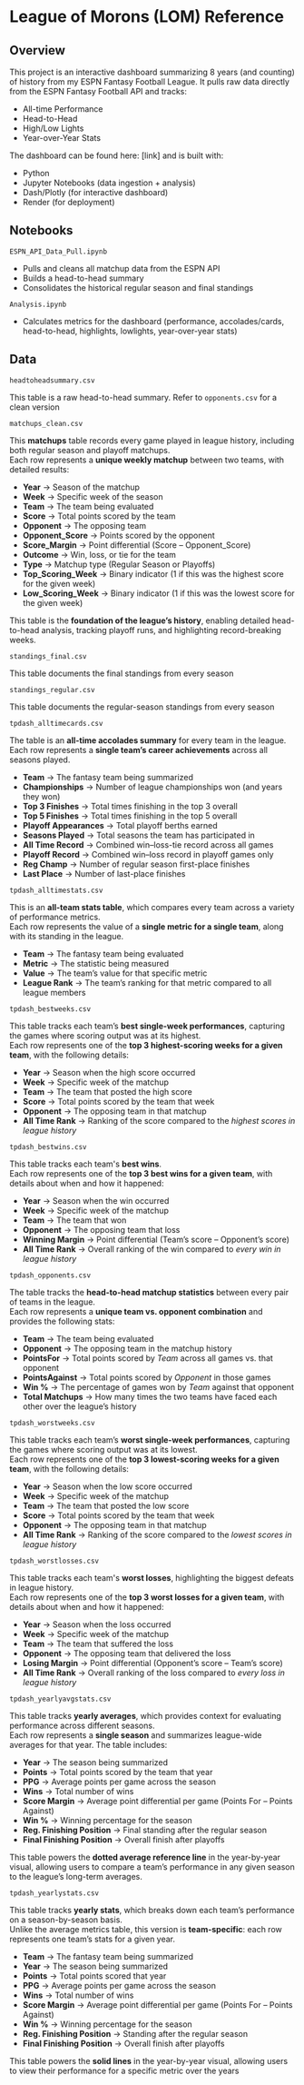 # League of Morons (LOM) Reference
## Overview
This project is an interactive dashboard summarizing 8 years (and counting) of history from my ESPN Fantasy Football League. It pulls raw data directly from the ESPN Fantasy Football API and tracks:
- All-time Performance
- Head-to-Head
- High/Low Lights
- Year-over-Year Stats

The dashboard can be found here: [link] and is built with:
- Python
- Jupyter Notebooks (data ingestion + analysis)
- Dash/Plotly (for interactive dashboard)
- Render (for deployment)

## Notebooks
`ESPN_API_Data_Pull.ipynb`
- Pulls and cleans all matchup data from the ESPN API
- Builds a head-to-head summary
- Consolidates the historical regular season and final standings
 
`Analysis.ipynb`
- Calculates metrics for the dashboard (performance, accolades/cards, head-to-head, highlights, lowlights, year-over-year stats)

## Data
`headtoheadsummary.csv`

This table is a raw head-to-head summary. Refer to `opponents.csv` for a clean version

`matchups_clean.csv`

This **matchups** table records every game played in league history, including both regular season and playoff matchups.  
Each row represents a **unique weekly matchup** between two teams, with detailed results:  

- **Year** → Season of the matchup  
- **Week** → Specific week of the season  
- **Team** → The team being evaluated  
- **Score** → Total points scored by the team  
- **Opponent** → The opposing team  
- **Opponent_Score** → Points scored by the opponent  
- **Score_Margin** → Point differential (Score – Opponent_Score)  
- **Outcome** → Win, loss, or tie for the team  
- **Type** → Matchup type (Regular Season or Playoffs)  
- **Top_Scoring_Week** → Binary indicator (1 if this was the highest score for the given week)  
- **Low_Scoring_Week** → Binary indicator (1 if this was the lowest score for the given week)  

This table is the **foundation of the league’s history**, enabling detailed head-to-head analysis, tracking playoff runs, and highlighting record-breaking weeks.

`standings_final.csv`

This table documents the final standings from every season

`standings_regular.csv`

This table documents the regular-season standings from every season

`tpdash_alltimecards.csv`

The table is an **all-time accolades summary** for every team in the league.  
Each row represents a **single team’s career achievements** across all seasons played.  

- **Team** → The fantasy team being summarized  
- **Championships** → Number of league championships won (and years they won)  
- **Top 3 Finishes** → Total times finishing in the top 3 overall  
- **Top 5 Finishes** → Total times finishing in the top 5 overall  
- **Playoff Appearances** → Total playoff berths earned  
- **Seasons Played** → Total seasons the team has participated in  
- **All Time Record** → Combined win–loss-tie record across all games  
- **Playoff Record** → Combined win–loss record in playoff games only  
- **Reg Champ** → Number of regular season first-place finishes  
- **Last Place** → Number of last-place finishes  

`tpdash_alltimestats.csv`

This is an **all-team stats table**, which compares every team across a variety of performance metrics.  
Each row represents the value of a **single metric for a single team**, along with its standing in the league.  

- **Team** → The fantasy team being evaluated  
- **Metric** → The statistic being measured
- **Value** → The team’s value for that specific metric  
- **League Rank** → The team’s ranking for that metric compared to all league members 

`tpdash_bestweeks.csv`

This table tracks each team’s **best single-week performances**, capturing the games where scoring output was at its highest.  
Each row represents one of the **top 3 highest-scoring weeks for a given team**, with the following details:  

- **Year** → Season when the high score occurred  
- **Week** → Specific week of the matchup  
- **Team** → The team that posted the high score  
- **Score** → Total points scored by the team that week  
- **Opponent** → The opposing team in that matchup  
- **All Time Rank** → Ranking of the score compared to the *highest scores in league history*

`tpdash_bestwins.csv`

This table tracks each team's **best wins**.  
Each row represents one of the **top 3 best wins for a given team**, with details about when and how it happened:  

- **Year** → Season when the win occurred  
- **Week** → Specific week of the matchup  
- **Team** → The team that won  
- **Opponent** → The opposing team that loss  
- **Winning Margin** → Point differential (Team’s score – Opponent’s score)  
- **All Time Rank** → Overall ranking of the win compared to *every win in league history* 

`tpdash_opponents.csv`

The table tracks the **head-to-head matchup statistics** between every pair of teams in the league.  
Each row represents a **unique team vs. opponent combination** and provides the following stats:

- **Team** → The team being evaluated  
- **Opponent** → The opposing team in the matchup history  
- **PointsFor** → Total points scored by *Team* across all games vs. that opponent  
- **PointsAgainst** → Total points scored by *Opponent* in those games  
- **Win %** → The percentage of games won by *Team* against that opponent  
- **Total Matchups** → How many times the two teams have faced each other over the league’s history  

`tpdash_worstweeks.csv`

This table tracks each team’s **worst single-week performances**, capturing the games where scoring output was at its lowest.  
Each row represents one of the **top 3 lowest-scoring weeks for a given team**, with the following details:  

- **Year** → Season when the low score occurred  
- **Week** → Specific week of the matchup  
- **Team** → The team that posted the low score  
- **Score** → Total points scored by the team that week  
- **Opponent** → The opposing team in that matchup  
- **All Time Rank** → Ranking of the score compared to the *lowest scores in league history*

`tpdash_worstlosses.csv`

This table tracks each team's **worst losses**, highlighting the biggest defeats in league history.  
Each row represents one of the **top 3 worst losses for a given team**, with details about when and how it happened:  

- **Year** → Season when the loss occurred  
- **Week** → Specific week of the matchup  
- **Team** → The team that suffered the loss  
- **Opponent** → The opposing team that delivered the loss  
- **Losing Margin** → Point differential (Opponent’s score – Team’s score)  
- **All Time Rank** → Overall ranking of the loss compared to *every loss in league history*   

`tpdash_yearlyavgstats.csv`

This table tracks **yearly averages**, which provides context for evaluating performance across different seasons.  
Each row represents a **single season** and summarizes league-wide averages for that year. The table includes:  

- **Year** → The season being summarized  
- **Points** → Total points scored by the team that year  
- **PPG** → Average points per game across the season  
- **Wins** → Total number of wins  
- **Score Margin** → Average point differential per game (Points For – Points Against)  
- **Win %** → Winning percentage for the season  
- **Reg. Finishing Position** → Final standing after the regular season  
- **Final Finishing Position** → Overall finish after playoffs  

This table powers the **dotted average reference line** in the year-by-year visual, allowing users to compare a team’s performance in any given season to the league’s long-term averages. 

`tpdash_yearlystats.csv`

This table tracks **yearly stats**, which breaks down each team’s performance on a season-by-season basis.  
Unlike the average metrics table, this version is **team-specific**: each row represents one team’s stats for a given year.  

- **Team** → The fantasy team being summarized  
- **Year** → The season being summarized  
- **Points** → Total points scored that year  
- **PPG** → Average points per game across the season  
- **Wins** → Total number of wins  
- **Score Margin** → Average point differential per game (Points For – Points Against)  
- **Win %** → Winning percentage for the season  
- **Reg. Finishing Position** → Standing after the regular season  
- **Final Finishing Position** → Overall finish after playoffs 

This table powers the **solid lines** in the year-by-year visual, allowing users to view their performance for a specific metric over the years
